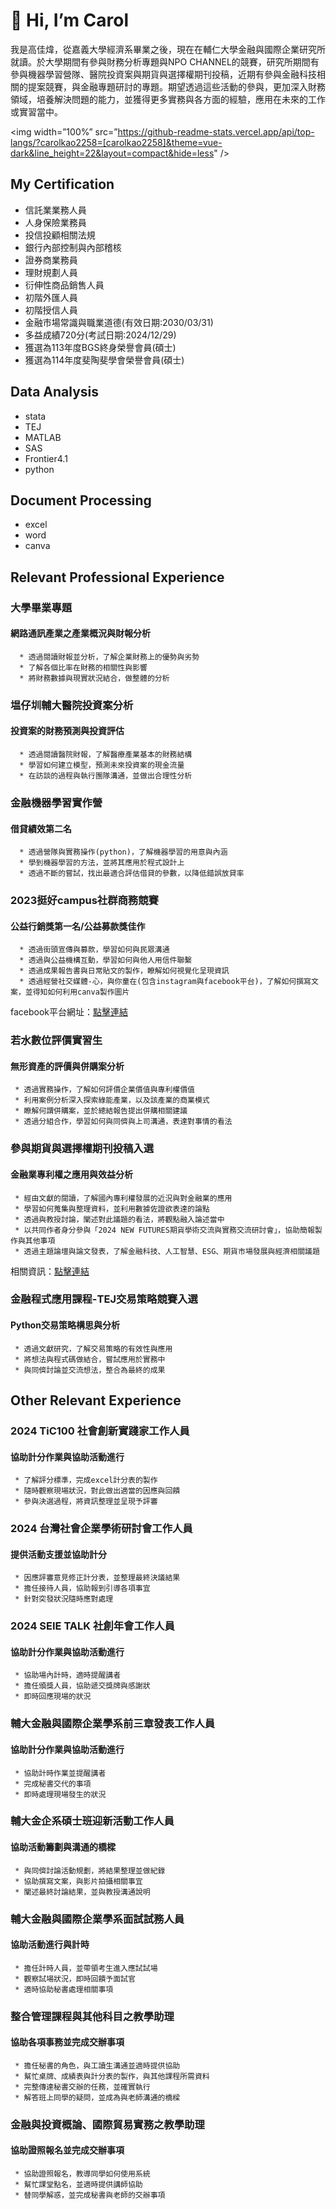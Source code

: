 # 👋 Hi, I’m Carol
我是高佳煒，從嘉義大學經濟系畢業之後，現在在輔仁大學金融與國際企業研究所就讀。於大學期間有參與財務分析專題與NPO CHANNEL的競賽，研究所期間有參與機器學習營隊、醫院投資案與期貨與選擇權期刊投稿，近期有參與金融科技相關的提案競賽，與金融專題研討的專題。期望透過這些活動的參與，更加深入財務領域，培養解決問題的能力，並獲得更多實務與各方面的經驗，應用在未來的工作或實習當中。

<img width=”100%” src=”https://github-readme-stats.vercel.app/api/top-langs/?carolkao2258=[carolkao2258]&theme=vue-dark&line_height=22&layout=compact&hide=less" />

## My Certification 
* 信託業業務人員
* 人身保險業務員
* 投信投顧相關法規
* 銀行內部控制與內部稽核
* 證券商業務員
* 理財規劃人員
* 衍伸性商品銷售人員
* 初階外匯人員
* 初階授信人員
* 金融市場常識與職業道德(有效日期:2030/03/31)
* 多益成績720分(考試日期:2024/12/29)
* 獲選為113年度BGS終身榮譽會員(碩士)
* 獲選為114年度斐陶斐學會榮譽會員(碩士)

## Data Analysis
* stata
* TEJ
* MATLAB
* SAS
* Frontier4.1
* python

## Document Processing
* excel
* word
* canva

## Relevant Professional Experience
  ### 大學畢業專題 <BR>
   #### 網路通訊產業之產業概況與財報分析 <BR>

      * 透過閱讀財報並分析，了解企業財務上的優勢與劣勢
      * 了解各個比率在財務的相關性與影響
      * 將財務數據與現實狀況結合，做整體的分析
      
  ### 塭仔圳輔大醫院投資案分析 <BR>
   #### 投資案的財務預測與投資評估 <BR>

      * 透過閱讀醫院財報，了解醫療產業基本的財務結構
      * 學習如何建立模型，預測未來投資案的現金流量
      * 在訪談的過程與執行團隊溝通，並做出合理性分析

 ### 金融機器學習實作營 <BR>
   #### 借貸績效第二名 <BR>

      * 透過營隊與實務操作(python)，了解機器學習的用意與內涵
      * 學到機器學習的方法，並將其應用於程式設計上
      * 透過不斷的嘗試，找出最適合評估借貸的參數，以降低錯誤放貸率

 ### 2023挺好campus社群商務競賽 <BR>
   #### 公益行銷獎第一名/公益募款獎佳作 <BR>

      * 透過街頭宣傳與募款，學習如何與民眾溝通
      * 透過與公益機構互動，學習如何與他人用信件聯繫
      * 透過成果報告書與日常貼文的製作，瞭解如何視覺化呈現資訊
      * 透過經營社交媒體-心，與你童在(包含instagram與facebook平台)，了解如何撰寫文案，並得知如何利用canva製作圖片
  facebook平台網址：[點擊連結](https://reurl.cc/OMagLy)

### 若水數位評價實習生 <BR>
  #### 無形資產的評價與併購案分析 <BR>

     * 透過實務操作，了解如何評價企業價值與專利權價值
     * 利用案例分析深入探索綠能產業，以及該產業的商業模式
     * 瞭解何謂併購案，並於總結報告提出併購相關建議
     * 透過分組合作，學習如何與同儕與上司溝通，表達對事情的看法

### 參與期貨與選擇權期刊投稿入選 <BR>
  #### 金融業專利權之應用與效益分析 <BR>

     * 經由文獻的閱讀，了解國內專利權發展的近況與對金融業的應用
     * 學習如何蒐集與整理資料，並利用數據佐證欲表達的論點
     * 透過與教授討論，闡述對此議題的看法，將觀點融入論述當中
     * 以共同作者身分參與「2024 NEW FUTURES期貨學術交流與實務交流研討會」，協助簡報製作與其他事項
     * 透過主題論壇與論文發表，了解金融科技、人工智慧、ESG、期貨市場發展與經濟相關議題
 相關資訊：[點擊連結](http://ms.fib.fju.edu.tw/index.php?action=ix-detail&cid=18&id=288)

### 金融程式應用課程-TEJ交易策略競賽入選 <BR>
  #### Python交易策略構思與分析 <BR>

     * 透過文獻研究，了解交易策略的有效性與應用
     * 將想法與程式碼做結合，嘗試應用於實務中
     * 與同儕討論並交流想法，整合為最終的成果

## Other Relevant Experience
  ### 2024 TiC100 社會創新實踐家工作人員 <BR>
   #### 協助計分作業與協助活動進行 <BR>

     * 了解評分標準，完成excel計分表的製作
     * 隨時觀察現場狀況，對此做出適當的因應與回饋
     * 參與決選過程，將資訊整理並呈現予評審
     
 ### 2024 台灣社會企業學術研討會工作人員 <BR>
   #### 提供活動支援並協助計分 <BR>

     * 因應評審意見修正計分表，並整理最終決議結果
     * 擔任接待人員，協助報到引導各項事宜
     * 針對突發狀況隨時應對處理

 ### 2024 SEIE TALK 社創年會工作人員 <BR>
   #### 協助計分作業與協助活動進行 <BR>

     * 協助場內計時，適時提醒講者
     * 擔任頒獎人員，協助遞交獎牌與感謝狀
     * 即時回應現場的狀況

 ### 輔大金融與國際企業學系前三章發表工作人員 <BR>
   #### 協助計分作業與協助活動進行 <BR>

     * 協助計時作業並提醒講者
     * 完成秘書交代的事項
     * 即時處理現場發生的狀況

 ### 輔大金企系碩士班迎新活動工作人員 <BR>
   #### 協助活動籌劃與溝通的橋樑 <BR>

     * 與同儕討論活動規劃，將結果整理並做紀錄
     * 協助撰寫文案，與影片拍攝相關事宜
     * 闡述最終討論結果，並與教授溝通說明

 ### 輔大金融與國際企業學系面試試務人員 <BR>
   #### 協助活動進行與計時 <BR>

     * 擔任計時人員，並帶領考生進入應試試場
     * 觀察試場狀況，即時回饋予面試官
     * 適時協助秘書處理相關事項

 ### 整合管理課程與其他科目之教學助理 <BR>
   #### 協助各項事務並完成交辦事項 <BR>

     * 擔任秘書的角色，與工讀生溝通並適時提供協助
     * 幫忙桌牌、成績表與計分表的製作，與其他課程所需資料
     * 完整傳達秘書交辦的任務，並確實執行
     * 解答班上同學的疑問，並成為與老師溝通的橋樑

  ### 金融與投資概論、國際貿易實務之教學助理 <BR>
   #### 協助證照報名並完成交辦事項 <BR>

     * 協助證照報名，教導同學如何使用系統
     * 幫忙課堂點名，並適時提供講師協助
     * 替同學解惑，並完成秘書與老師的交辦事項
<!---
carolkao2258/carolkao2258 is a ✨ special ✨ repository because its `README.md` (this file) appears on your GitHub profile.
You can click the Preview link to take a look at your changes.
--->
